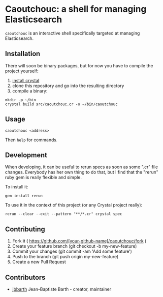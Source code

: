 Caoutchouc: a shell for managing Elasticsearch
==============================================

`caoutchouc` is an interactive shell specifically targeted at managing Elasticsearch.

## Installation

There will soon be binary packages, but for now you have to compile the project
yourself:
1. [install crystal](http://crystal-lang.org/docs/installation/index.html)
2. clone this repository and go into the resulting directory
3. compile a binary:
```
mkdir -p ~/bin
crystal build src/caoutchouc.cr -o ~/bin/caoutchouc
```

## Usage

```
caoutchouc <address>
```

Then `help` for commands.

## Development

When developing, it can be useful to rerun specs as soon as some ".cr" file
changes. Everybody has her own thing to do that, but I find that the "rerun"
ruby gem is really flexible and simple.

To install it:
```
gem install rerun
```

To use it in the context of this project (or any Crystal project really):
```
rerun --clear --exit --pattern "**/*.cr" crystal spec
```

## Contributing

1. Fork it ( https://github.com/[your-github-name]/caoutchouc/fork )
2. Create your feature branch (git checkout -b my-new-feature)
3. Commit your changes (git commit -am 'Add some feature')
4. Push to the branch (git push origin my-new-feature)
5. Create a new Pull Request

## Contributors

- [jbbarth](https://github.com/jbbarth) Jean-Baptiste Barth - creator, maintainer
